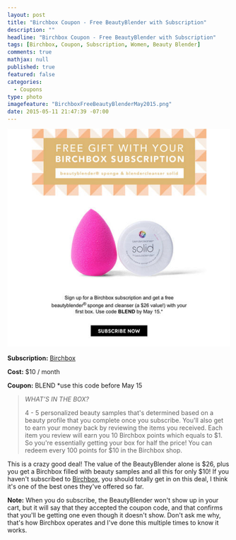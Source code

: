 ```yaml
---
layout: post
title: "Birchbox Coupon - Free BeautyBlender with Subscription"
description: ""
headline: "Birchbox Coupon - Free BeautyBlender with Subscription"
tags: [Birchbox, Coupon, Subscription, Women, Beauty Blender]
comments: true
mathjax: null
published: true
featured: false
categories: 
  - Coupons
type: photo
imagefeature: "BirchboxFreeBeautyBlenderMay2015.png"
date: 2015-05-11 21:47:39 -07:00
---
```

![Birchbox Free BeautyBlender](/images/BirchboxFreeBeautyBlenderMay2015.png)
<p><b>Subscription:</b> <a href="https://www.birchbox.com/invite/whatsupmailbox">Birchbox</a></p>
<p><b>Cost:</b> $10 / month</p>
<p><b>Coupon:</b> BLEND *use this code before May 15</p>

<p><blockquote><i>WHAT’S IN THE BOX?</i></p>
4 - 5 personalized beauty samples that's determined based on a beauty profile that you complete once you subscribe.
You'll also get to earn your money back by reviewing the items you received. Each item you review will earn you 10 Birchbox points which equals to $1. So you're essentially getting your box for half the price!
You can redeem every 100 points for $10 in the Birchbox shop.</blockquote>

<p>This is a crazy good deal! The value of the BeautyBlender alone is $26, plus you get a Birchbox filled with beauty samples and all this for only $10! If you haven't subscribed to <a href="https://www.birchbox.com/invite/whatsupmailbox">Birchbox</a>, you should totally get in on this deal, I think it's one of the best ones they've offered so far.</p>

<p><b>Note:</b> When you do subscribe, the BeautyBlender won't show up in your cart, but it will say that they accepted the coupon code, and that confirms that you'll be getting one even though it doesn't show. Don't ask me why, that's how Birchbox operates and I've done this multiple times to know it works.
